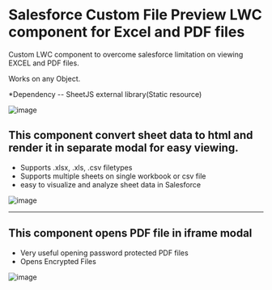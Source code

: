 # Salesforce Custom File Preview LWC component for Excel and PDF files

Custom LWC component to overcome salesforce limitation on viewing EXCEL and PDF files.

Works on any Object. 

*Dependency -- SheetJS external library(Static resource)


![image](https://github.com/user-attachments/assets/89516e6a-6898-4a6f-b47f-7ca4a70a57e2)


## This component convert sheet data to html and render it in separate modal for easy viewing.
- Supports .xlsx, .xls, .csv filetypes
- Supports multiple sheets on single workbook or csv file
- easy to visualize and analyze sheet data in Salesforce

![image](https://github.com/user-attachments/assets/eba868d5-594d-4e66-b21b-7e93940fe6e2)

-----

## This component opens PDF file in iframe modal
- Very useful opening password protected PDF files
- Opens Encrypted Files

![image](https://github.com/user-attachments/assets/1c75551c-2f5c-451a-a21f-50b148eee109)

